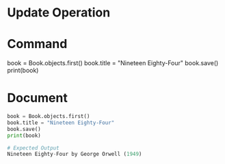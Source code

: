 # Update Operation

# Command
book = Book.objects.first()
book.title = "Nineteen Eighty-Four"
book.save()
print(book)

# Document
```python
book = Book.objects.first()
book.title = "Nineteen Eighty-Four"
book.save()
print(book)

# Expected Output
Nineteen Eighty-Four by George Orwell (1949)

